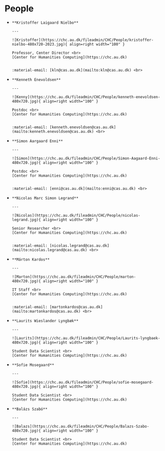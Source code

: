 
# People

<div class="grid cards" markdown>

-     **Kristoffer Laigaard Nielbo**

      ---

      ![Kristoffer](https://chc.au.dk/fileadmin/CHC/People/kristoffer-nielbo-480x720-2023.jpg){ align=right width="100" }

      Professor, Center Director <br>
      [Center for Humanities Computing](https://chc.au.dk)


      :material-email: [kln@cas.au.dk](mailto:kln@cas.au.dk) <br>
    

-     **Kenneth Enevoldsen**

      ---

      ![Kenny](https://chc.au.dk/fileadmin/CHC/People/kenneth-enevoldsen-480x720.jpg){ align=right width="100" }

      Postdoc <br>
      [Center for Humanities Computing](https://chc.au.dk)


      :material-email: [kenneth.enevoldsen@cas.au.dk](mailto:kenneth.enevoldsen@cas.au.dk) <br>
    

-     **Simon Aargaard Enni**

      ---

      ![Simon](https://chc.au.dk/fileadmin/CHC/People/Simon-Aagaard-Enni-480x720.jpg){ align=right width="100" }

      Postdoc <br>
      [Center for Humanities Computing](https://chc.au.dk)


      :material-email: [enni@cas.au.dk](mailto:enni@cas.au.dk) <br>

-     **Nicolas Marc Simon Legrand**

      ---

      ![Nicolas](https://chc.au.dk/fileadmin/CHC/People/nicolas-legrand.jpg){ align=right width="100" }

      Senior Researcher <br>
      [Center for Humanities Computing](https://chc.au.dk)


      :material-email: [nicolas.legrand@cas.au.dk](mailto:nicolas.legrand@cas.au.dk) <br>


-     **Márton Kardos**

      ---

      ![Marton](https://chc.au.dk/fileadmin/CHC/People/marton-480x720.jpg){ align=right width="100" }

      IT Staff <br>
      [Center for Humanities Computing](https://chc.au.dk)


      :material-email: [martonkardos@cas.au.dk](mailto:martonkardos@cas.au.dk) <br>

-     **Laurits Wieslander Lyngbæk**

      ---

      ![Laurits](https://chc.au.dk/fileadmin/CHC/People/Laurits-lyngbaek-480x720.jpg){ align=right width="100" }

      Student Data Scientist <br>
      [Center for Humanities Computing](https://chc.au.dk)


-     **Sofie Mosegaard**

      ---

      ![Sofie](https://chc.au.dk/fileadmin/CHC/People/sofie-mosegaard-480x720.jpg){ align=right width="100" }

      Student Data Scientist <br>
      [Center for Humanities Computing](https://chc.au.dk)

-     **Balázs Szabó**

      ---

      ![Balazs](https://chc.au.dk/fileadmin/CHC/People/Balazs-Szabo-480x720.jpg){ align=right width="100" }

      Student Data Scientist <br>
      [Center for Humanities Computing](https://chc.au.dk)

</div>

